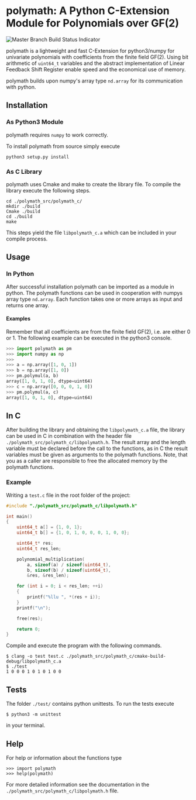 # polymath: A Python C-Extension Module for Polynomials over GF(2)
![Master Branch Build Status Indicator](https://travis-ci.org/taudor/polymath.svg?branch=master)

polymath is a lightweight and fast C-Extension for python3/numpy for
univariate polynomials with coefficients from the finite field GF(2).
Using bit arithmetic of `uint64_t` variables and the abstract
implementation of Linear Feedback Shift Register enable speed and the
economical use of memory.

polymath builds upon numpy's array type `nd.array` for its communication
with python.

## Installation

### As Python3 Module

polymath requires `numpy` to work correctly.

To install polymath from source simply execute

```
python3 setup.py install
```


### As C Library

polymath uses Cmake and make to create the library file. To compile the
library execute the following steps.

```
cd ./polymath_src/polymath_c/
mkdir ./build
Cmake ./build
cd ./build
make
```

This steps yield the file `libpolymath_c.a` which can be included in
your compile process.

## Usage

### In Python

After successful installation polymath can be imported as a module
in python. The polymath functions can be used in cooperation with
numpys array type `nd.array`. Each function takes one or more arrays
as input and returns one array.

#### Examples

Remember that all coefficients are from the finite field GF(2), i.e.
are either 0 or 1. The following example can be executed in the
python3 console.

```python
>>> import polymath as pm
>>> import numpy as np
>>>
>>> a = np.array([1, 0, 1])
>>> b = np.array([1, 0])
>>> pm.polymul(a, b)
array([1, 0, 1, 0], dtype=uint64)
>>> c = np.array([0, 0, 0, 1, 0])
>>> pm.polymul(a, c)
array([1, 0, 1, 0], dtype=uint64)
```


## In C

After building the library and obtaining the `libpolymath_c.a` file, the
library can be used in C in combination with the header file
`./polymath_src/polymath_c/libpolymath.h`. The result array and the
length variable must be declared before the call to the functions, as in
C the result variables must be given as arguments to the polymath
functions. Note, that you as a caller are responsible to free the
allocated memory by the polymath functions.

### Example

Writing a `test.c` file in the root folder of the project:

```C
#include "./polymath_src/polymath_c/libpolymath.h"

int main()
{
	uint64_t a[] = {1, 0, 1};
	uint64_t b[] = {1, 0, 1, 0, 0, 0, 1, 0, 0};

	uint64_t* res;
	uint64_t res_len;

	polynomial_multiplication(
		a, sizeof(a) / sizeof(uint64_t),
		b, sizeof(b) / sizeof(uint64_t),
		&res, &res_len);

	for (int i = 0; i < res_len; ++i)
	{
		printf("%llu ", *(res + i));
	}
	printf("\n");

	free(res);

	return 0;
}
```

Compile and execute the program with the following commands.

```
$ clang -o test test.c ./polymath_src/polymath_c/cmake-build-debug/libpolymath_c.a
$ ./test
1 0 0 0 1 0 1 0 1 0 0
```


## Tests

The folder `./test/` contains python unittests. To run the tests execute

```
$ python3 -m unittest
```

in your terminal.

## Help

For help or information about the functions type

```
>>> import polymath
>>> help(polymath)
```

For more detailed information see the documentation in the
`./polymath_src/polymath_c/libpolymath.h` file.